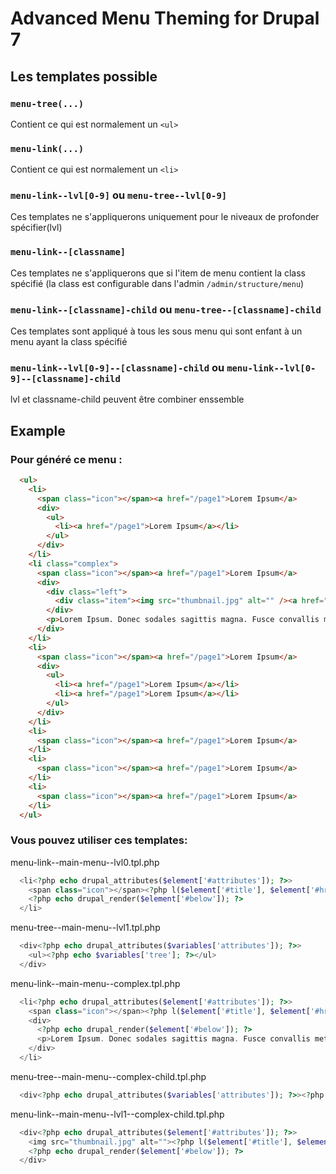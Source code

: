 # Advanced Menu Theming for Drupal 7

## Les templates possible

### `menu-tree(...)`
Contient ce qui est normalement un `<ul>`

### `menu-link(...)`
Contient ce qui est normalement un `<li>`

### `menu-link--lvl[0-9]` ou `menu-tree--lvl[0-9]`
Ces templates ne s'appliquerons uniquement pour le niveaux de profonder spécifier(lvl)

### `menu-link--[classname]`
Ces templates ne s'appliquerons que si l'item de menu contient la class spécifié (la class est configurable dans l'admin `/admin/structure/menu`)

### `menu-link--[classname]-child` ou `menu-tree--[classname]-child`
Ces templates sont appliqué à tous les sous menu qui sont enfant à un menu ayant la class spécifié

### `menu-link--lvl[0-9]--[classname]-child` ou `menu-link--lvl[0-9]--[classname]-child`
lvl et classname-child peuvent être combiner enssemble

## Example

### Pour généré ce menu :

```html
  <ul>
    <li>
      <span class="icon"></span><a href="/page1">Lorem Ipsum</a>
      <div>
        <ul>
          <li><a href="/page1">Lorem Ipsum</a></li>
        </ul>
      </div>
    </li>
    <li class="complex">
      <span class="icon"></span><a href="/page1">Lorem Ipsum</a>
      <div>
        <div class="left">
          <div class="item"><img src="thumbnail.jpg" alt="" /><a href="/page1">Lorem Ipsum</a></div>
        </div>
        <p>Lorem Ipsum. Donec sodales sagittis magna. Fusce convallis metus id felis luctus adipiscing.</p>
      </div>
    </li>
    <li>
      <span class="icon"></span><a href="/page1">Lorem Ipsum</a>
      <div>
        <ul>
          <li><a href="/page1">Lorem Ipsum</a></li>
          <li><a href="/page1">Lorem Ipsum</a></li>
        </ul>
      </div>
    </li>
    <li>
      <span class="icon"></span><a href="/page1">Lorem Ipsum</a>
    </li>
    <li>
      <span class="icon"></span><a href="/page1">Lorem Ipsum</a>
    </li>
    <li>
      <span class="icon"></span><a href="/page1">Lorem Ipsum</a>
    </li>
  </ul>
```

### Vous pouvez utiliser ces templates:

menu-link--main-menu--lvl0.tpl.php

```php
  <li<?php echo drupal_attributes($element['#attributes']); ?>>
    <span class="icon"></span><?php l($element['#title'], $element['#href'], $element['#localized_options']); ?>
    <?php echo drupal_render($element['#below']); ?>
  </li>
```

menu-tree--main-menu--lvl1.tpl.php

```php
  <div<?php echo drupal_attributes($variables['attributes']); ?>>
    <ul><?php echo $variables['tree']; ?></ul>
  </div>
```

menu-link--main-menu--complex.tpl.php

```php
  <li<?php echo drupal_attributes($element['#attributes']); ?>>
    <span class="icon"></span><?php l($element['#title'], $element['#href'], $element['#localized_options']); ?>
    <div>
      <?php echo drupal_render($element['#below']); ?>
      <p>Lorem Ipsum. Donec sodales sagittis magna. Fusce convallis metus id felis luctus adipiscing.</p>
    </div>
  </li>
```

menu-tree--main-menu--complex-child.tpl.php

```php
  <div<?php echo drupal_attributes($variables['attributes']); ?>><?php echo $variables['tree']; ?></div>
```

menu-link--main-menu--lvl1--complex-child.tpl.php

```php
  <div<?php echo drupal_attributes($element['#attributes']); ?>>
    <img src="thumbnail.jpg" alt=""><?php l($element['#title'], $element['#href'], $element['#localized_options']); ?>
    <?php echo drupal_render($element['#below']); ?>
  </div>
```